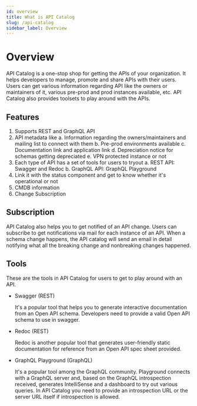 ```yaml
---
id: overview
title: What is API Catalog
slug: /api-catalog
sidebar_label: Overview
---
```


# Overview

API Catalog is a one-stop shop for getting the APIs of your organization. It helps developers to manage, promote and share APIs with their users. Users can get various information regarding API like the owners or maintainers of it, various pre-prod and prod instances available, etc. API Catalog also provides toolsets to play around with the APIs.

## Features

1. Supports REST and GraphQL API
2. API metadata like
   a. Information regarding the owners/maintainers and mailing list to connect with them
   b. Pre-prod environments available
   c. Documentation link and application link
   d. Depreciation notice for schemas getting depreciated
   e. VPN protected instance or not
3. Each type of API has a set of tools for users to tryout
   a. REST API: Swagger and Redoc
   b. GraphQL API: GraphQL Playground
4. Link it with the status component and get to know whether it's operational or not
5. CMDB information
6. Change Subscription

## Subscription

API Catalog also helps you to get notified of an API change. Users can subscribe to get notifications via mail for each instance of an API. When a schema change happens, the API catalog will send an email in detail notifying what all the breaking change and nonbreaking changes happened.

## Tools

These are the tools in API Catalog for users to get to play around with an API.

- Swagger (REST)

  It's a popular tool that helps you to generate interactive documentation from an Open API schema. Developers need to provide a valid Open API schema to use in swagger.

- Redoc (REST)

  Redoc is another popular tool that generates user-friendly static documentation for reference from an Open API spec sheet provided.

- GraphQL Playground (GraphQL)

  It's a popular tool among the GraphQL community. Playground connects with a GraphQL server and, based on the GraphQL introspection received, generates IntelliSense and a dashboard to try out various queries. In API Catalog you need to provide an introspection URL or the server URL itself if introspection is allowed.
